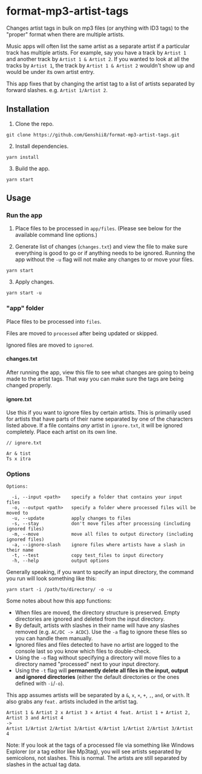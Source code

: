 # format-mp3-artist-tags

Changes artist tags in bulk on mp3 files (or anything with ID3 tags) to the "proper" format when there are multiple artists.

Music apps will often list the same artist as a separate artist if a particular track has multiple artists. For example, say you have a track by `Artist 1` and another track by `Artist 1 & Artist 2`. If you wanted to look at all the tracks by `Artist 1`, the track by `Artist 1 & Artist 2` wouldn't show up and would be under its own artist entry.

This app fixes that by changing the artist tag to a list of artists separated by forward slashes. e.g. `Artist 1/Artist 2`.

## Installation

1. Clone the repo.

```
git clone https://github.com/Genshii8/format-mp3-artist-tags.git
```

2. Install dependencies.

```
yarn install
```

3. Build the app.

```
yarn start
```

## Usage

### Run the app

1. Place files to be processed in `app/files`. (Please see below for the available command line options.)

2. Generate list of changes (`changes.txt`) and view the file to make sure everything is good to go or if anything needs to be ignored. Running the app without the `-u` flag will not make any changes to or move your files.

```
yarn start
```

3. Apply changes.

```
yarn start -u
```

### "app" folder

Place files to be processed into `files`.

Files are moved to `processed` after being updated or skipped.

Ignored files are moved to `ignored`.

#### changes.txt

After running the app, view this file to see what changes are going to being made to the artist tags. That way you can make sure the tags are being changed properly.

#### ignore.txt

Use this if you want to ignore files by certain artists. This is primarily used for artists that have parts of their name separated by one of the characters listed above. If a file contains _any_ artist in `ignore.txt`, it will be ignored completely. Place each artist on its own line.

```
// ignore.txt

Ar & tist
Ts x itra
```

### Options

```
Options:

  -i, --input <path>    specify a folder that contains your input files
  -o, --output <path>   specify a folder where processed files will be moved to
  -u, --update          apply changes to files
  -s, --stay            don't move files after processing (including ignored files)
  -m, --move            move all files to output directory (including ignored files)
  -a, --ignore-slash    ignore files where artists have a slash in their name
  -t, --test            copy test_files to input directory
  -h, --help            output options
```

Generally speaking, if you want to specify an input directory, the command you run will look something like this:
```
yarn start -i /path/to/directory/ -o -u
```

Some notes about how this app functions:

- When files are moved, the directory structure is preserved. Empty directories are ignored and deleted from the input directory.
- By default, artists with slashes in their name will have any slashes removed (e.g. `AC/DC -> ACDC`). Use the `-a` flag to ignore these files so you can handle them manually.
- Ignored files and files detected to have no artist are logged to the console last so you know which files to double-check.
- Using the `-o` flag without specifying a directory will move files to a directory named "processed" next to your input directory.
- Using the `-t` flag will **permanently delete all files in the input, output and ignored directories** (either the default directories or the ones defined with `-i`/`-o`).

This app assumes artists will be separated by a `&`, `x`, `×`, `+`, `,`, `and`, or `with`. It also grabs any `feat.` artists included in the artist tag.

```
Artist 1 & Artist 2 x Artist 3 × Artist 4 feat. Artist 1 + Artist 2, Artist 3 and Artist 4
->
Artist 1/Artist 2/Artist 3/Artist 4/Artist 1/Artist 2/Artist 3/Artist 4
```

Note: If you look at the tags of a processed file via something like Windows Explorer (or a tag editor like Mp3tag), you will see artists separated by semicolons, not slashes. This is normal. The artists are still separated by slashes in the actual tag data.
